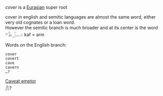 *cover* is a [Eurasian](PIE) super root  

cover in english and semitic languages are almost the same word, either very old cognates or a loan word.  
However the semitic branch is much broader and at its center is the word  
𓎼𓄿𓃀𓂢 kaf = arm  

Words on the English branch:  
```  
cover  
covert  
cave  
cavern  
…?  
```  
[Caveat emptor](https://en.wikipedia.org/wiki/Caveat_emptor)  
[𓆣](𓆣)?  